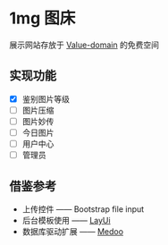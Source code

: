 # 1mg 图床

展示网站存放于 [Value-domain](https://www.value-domain.com/) 的免费空间

## 实现功能

- [x] 鉴别图片等级
- [ ] 图片压缩
- [ ] 图片妙传
- [ ] 今日图片
- [ ] 用户中心
- [ ] 管理员

## 借鉴参考

- 上传控件 —— Bootstrap file input
- 后台模板使用 —— [LayUi](http://www.layui.com/) 
- 数据库驱动扩展 —— [Medoo](https://medoo.in/)



